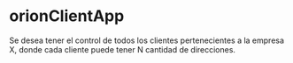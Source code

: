 # orionClientApp
Se desea tener el control de todos los clientes pertenecientes a la empresa X, donde cada cliente puede tener N cantidad de direcciones.
